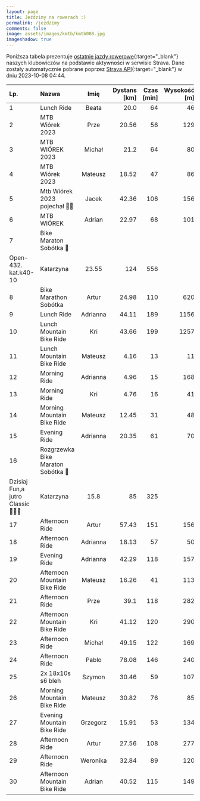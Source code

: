 ```yaml
---
layout: page
title: Jeździmy na rowerach :)
permalink: /jezdzimy
comments: false
image: assets/images/kmtb/kmtb008.jpg
imageshadow: true
---
```


Poniższa tabela prezentuje [ostatnie jazdy rowerowe](https://www.strava.com/clubs/336381){:target="_blank"} naszych klubowiczów na podstawie aktywności w serwisie Strava. Dane zostały automatycznie pobrane poprzez [Strava API](https://developers.strava.com/docs/reference/#api-Clubs-getClubActivitiesById){:target="_blank"} w dniu 2023-10-08 04:44.

Lp. | Nazwa | Imię | Dystans [km] | Czas [min] | Wysokość [m]
:--- | :--- | :---: | ---: | ---: | ---:
1|Lunch Ride|Beata|20.0|64|46
2|MTB Wiórek 2023|Prze|20.56|56|129
3|MTB WIÓREK 2023|Michał|21.2|64|80
4|MTB Wiórek 2023|Mateusz|18.52|47|86
5|Mtb Wiórek 2023 pojechał 🚴‍♂️|Jacek|42.36|106|156
6|MTB WIÓREK|Adrian|22.97|68|101
7|Bike Maraton Sobótka 🚴
Open-432.  kat.k40-10|Katarzyna|23.55|124|556
8|Bike Marathon Sobótka|Artur|24.98|110|620
9|Lunch Ride|Adrianna|44.11|189|1156
10|Lunch Mountain Bike Ride|Kri|43.66|199|1257
11|Lunch Mountain Bike Ride|Mateusz|4.16|13|11
12|Morning Ride|Adrianna|4.96|15|168
13|Morning Ride|Kri|4.76|16|41
14|Morning Mountain Bike Ride|Mateusz|12.45|31|48
15|Evening Ride|Adrianna|20.35|61|70
16|Rozgrzewka Bike Maraton Sobótka 🚴
Dzisiaj Fun,a jutro Classic 💪🔥😀|Katarzyna|15.8|85|325
17|Afternoon Ride|Artur|57.43|151|156
18|Afternoon Ride|Adrianna|18.13|57|50
19|Evening Ride|Adrianna|42.29|118|157
20|Afternoon Mountain Bike Ride|Mateusz|16.26|41|113
21|Afternoon Ride|Prze|39.1|118|282
22|Afternoon Mountain Bike Ride|Kri|41.12|120|290
23|Afternoon Ride|Michał|49.15|122|169
24|Afternoon Ride|Pablo|78.08|146|240
25|2x 18x10s s6 bleh|Szymon|30.46|59|107
26|Morning Mountain Bike Ride|Mateusz|30.82|76|85
27|Evening Mountain Bike Ride|Grzegorz|15.91|53|134
28|Afternoon Ride|Artur|27.56|108|277
29|Afternoon Ride|Weronika|32.84|89|120
30|Afternoon Mountain Bike Ride|Adrian|40.52|115|149
